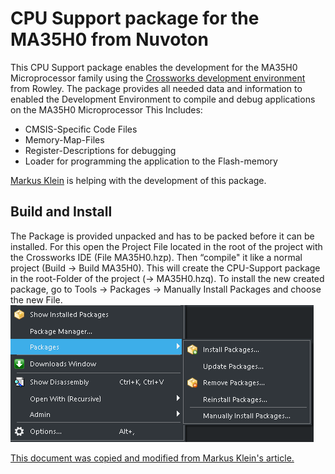 # CPU Support package for the MA35H0 from Nuvoton

This CPU Support package enables the development for the MA35H0 Microprocessor family using the [Crossworks development environment](https://www.rowley.co.uk/arm/index.htm) from Rowley. The package provides all needed data and information to enabled the Development Environment to compile and debug applications on the MA35H0 Microprocessor
This Includes:

- CMSIS-Specific Code Files
- Memory-Map-Files
- Register-Descriptions for debugging
- Loader for programming the application to the Flash-memory

[Markus Klein](https://github.com/Masmiseim36) is helping with the development of this package.

## Build and Install

The Package is provided unpacked and has to be packed before it can be installed. For this open the Project File located in the root of the project with the Crossworks IDE (File MA35H0.hzp). Then “compile" it like a normal project (Build -> Build MA35H0). This will create the CPU-Support package in the root-Folder of the project (-> MA35H0.hzq).
To install the new created package, go to Tools -> Packages -> Manually Install Packages and choose the new File.  
![Package Manager](./doc/Menu_PackageManagerManual.png)


[This document was copied and modified from Markus Klein's article.](https://github.com/Masmiseim36/Kinetis)
